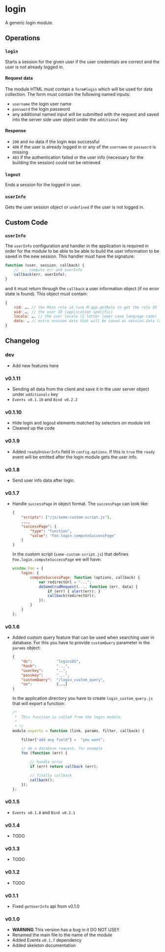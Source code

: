 login
=====

A generic login module.


## Operations

### `login`

Starts a session for the given user if the user credentials are correct and the user is not already logged in.

#### Request data

The module HTML must contain a `form#login` which will be used for data collection. The form must contain the following named inputs:

- `username` the login user name
- `password` the login password
- any additional named input will be submitted with the request and saved into the server side user object under the `additional` key

#### Response

- `200` and no data if the login was successful
- `400` if the user is already logged in or any of the `username` or `password` is missing
- `403` if the authentication failed or the user info (necessary for the building the session) could not be retrieved

### `logout`

Ends a session for the logged in user.

### `userInfo`

Gets the user session object or `undefined` if the user is not logged in.

## Custom Code

### `userInfo`

The `userInfo` configuration and handler in the application is required in order for the module to be able to be able to build the user information to be saved in the new session. This handler must have the signature:

```js
function (user, session, callback) {
    // ... compute err and userInfo
    callback(err, userInfo);
}
```

and it must return through the `callback` a user information object (if no error state is found). This object must contain:

```js
{
    rid: …, // the Mono role id (use M.app.getRole to get the role ID for a role with a given name)
    uid: …, // the user ID (application specific)
    locale: …, // the user locale (2 letter lower case language code)
    data: … // extra session data that will be saved as session.data (application specific)
}
```


## Changelog

### dev
 - Add new features here

### v0.1.11
 - Sending all data from the client and save it in the user server object under `additionals` key
 - `Events v0.1.10` and `Bind v0.2.2`

### v0.1.10
 - Hide login and logout elements matched by selectors on module init
 - Cleaned up the code

### v0.1.9
 - Added `readyOnUserInfo` field in `config.options`. If this is `true` the `ready` event will be emitted after the login module gets the user info.

### v0.1.8
 - Send user info data after login.

### v0.1.7
 - Handle `successPage` in object format. The `successPage` can look like:

    ```json
    {
        "scripts": ["/js/some-custom-script.js"],
        ...,
        "successPage": {
            "type": "function",
            "value": "Foo.login.computeSuccessPage"
        }
    }
    ```

    In the custom script (`some-custom-script.js`) that defines `Foo.login.computeSuccessPage` we will have:

    ```js
    window.Foo = {
        login: {
            computeSuccessPage: function (options, callback) {
                var redirectUrl = "...";
                doSomeCrudRequest(..., function (err, data) {
                    if (err) { alert(err); }
                    callback(redirectUrl);
                });
            }
        }
    };
    ```

### v0.1.6
 - Added custom query feature that can be used when searching user in database. For this you have to provide `customQuery` parameter in the `params` object:
    ```json
    {
        "ds":           "loginsDS",
        "hash":         "...",
        "userkey":      "..",
        "passkey":      "...",
        "customQuery":  "/login_custom_query",
        "on":           {...}
    }
    ```
    In the application directory you have to create `login_custom_query.js` that will export a function:

    ```js
    /*
     *  This function is called from the login module.
     *
     * */
    module.exports = function (link, params, filter, callback) {

        filter["add any field"] =  "you want";

        // do a database request, for example
        foo (function (err) {

            // handle error
            if (err) return callback (err);

            // finally callback
            callback();
        });
    };
    ```

### v0.1.5
 - `Events v0.1.8` and `Bind v0.2.1`

### v0.1.4
 - TODO

### v0.1.3
 - TODO

### v0.1.2
 - TODO

### v0.1.1

- Fixed `getUserInfo` api from v0.1.0

### v0.1.0

- **WARNING** This version has a bug in it DO NOT USE!!
- Renamed the main file to the name of the module
- Added Events `v0.1.7` dependency
- Added skeleton documentation

